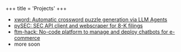 +++
title = 'Projects'
+++

- [xword: Automatic crossword puzzle generation via LLM Agents](https://github.com/jlohding/xword)
- [pySEC: SEC API client and webscraper for 8-K filings](https://github.com/jlohding/pySEC)
- [ftm-hack: No-code platform to manage and deploy chatbots for e-commerce](https://github.com/markov-holdings/ftm-hack)
- more soon